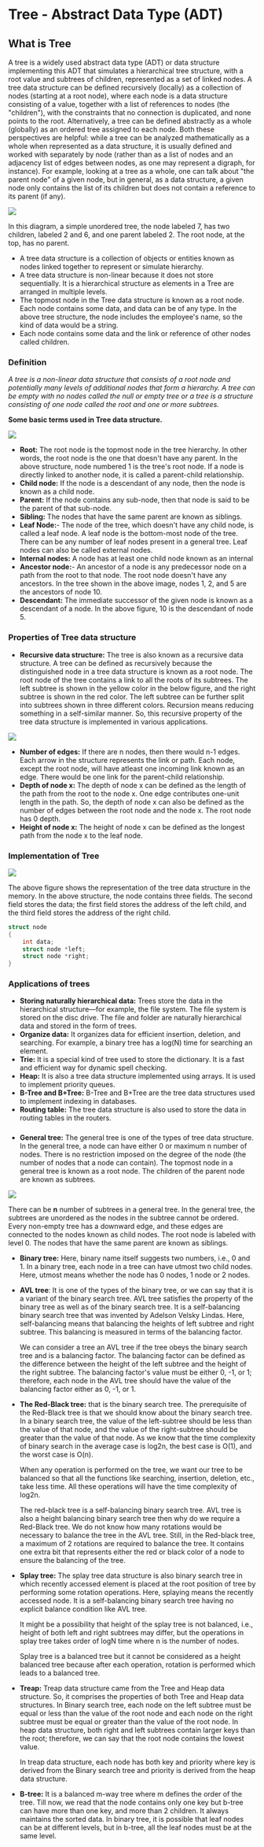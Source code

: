 # Tree - Abstract Data Type (ADT)
## What is Tree 
A tree is a widely used abstract data type (ADT) or data structure implementing this ADT that simulates a hierarchical tree structure, with a root value and subtrees of children, represented as a set of linked nodes. A tree data structure can be defined recursively (locally) as a collection of nodes (starting at a root node), where each node is a data structure consisting of a value, together with a list of references to nodes (the "children"), with the constraints that no connection is duplicated, and none points to the root. Alternatively, a tree can be defined abstractly as a whole (globally) as an ordered tree assigned to each node. Both these perspectives are helpful: while a tree can be analyzed mathematically as a whole when represented as a data structure, it is usually defined and worked with separately by node (rather than as a list of nodes and an adjacency list of edges between nodes, as one may represent a digraph, for instance). For example, looking at a tree as a whole, one can talk about "the parent node" of a given node, but in general, as a data structure, a given node only contains the list of its children but does not contain a reference to its parent (if any). 

![](https://i.imgur.com/XXctXCz.jpg)


In this diagram, a simple unordered tree, the node labeled 7, has two children, labeled 2 and 6, and one parent labeled 2. The root node, at the top, has no parent.


* A tree data structure is a collection of objects or entities known as nodes linked together to represent or simulate hierarchy.
* A tree data structure is non-linear because it does not store sequentially. It is a hierarchical structure as elements in a Tree are arranged in multiple levels.
* The topmost node in the Tree data structure is known as a root node. Each node contains some data, and data can be of any type. In the above tree structure, the node includes the employee's name, so the kind of data would be a string.
* Each node contains some data and the link or reference of other nodes called children.

### Definition
*A tree is a non-linear data structure that consists of a root node and potentially many levels of additional nodes that form a hierarchy. A tree can be empty with no nodes called the null or empty tree or a tree is a structure consisting of one node called the root and one or more subtrees.*

 
**Some basic terms used in Tree data structure.**

![](https://i.imgur.com/URg8Jzc.png)



* **Root:** The root node is the topmost node in the tree hierarchy. In other words, the root node is the one that doesn't have any parent. In the above structure, node numbered 1 is the tree's root node. If a node is directly linked to another node, it is called a parent-child relationship.
* **Child node:** If the node is a descendant of any node, then the node is known as a child node.
* **Parent:** If the node contains any sub-node, then that node is said to be the parent of that sub-node.
* **Sibling:** The nodes that have the same parent are known as siblings.
* **Leaf Node:**- The node of the tree, which doesn't have any child node, is called a leaf node. A leaf node is the bottom-most node of the tree. There can be any number of leaf nodes present in a general tree. Leaf nodes can also be called external nodes.
* **Internal nodes:** A node has at least one child node known as an internal
* **Ancestor node:**- An ancestor of a node is any predecessor node on a path from the root to that node. The root node doesn't have any ancestors. In the tree shown in the above image, nodes 1, 2, and 5 are the ancestors of node 10.
* **Descendant:** The immediate successor of the given node is known as a descendant of a node. In the above figure, 10 is the descendant of node 5.

### **Properties of Tree data structure**

* **Recursive data structure:** The tree is also known as a recursive data structure. A tree can be defined as recursively because the distinguished node in a tree data structure is known as a root node. The root node of the tree contains a link to all the roots of its subtrees. The left subtree is shown in the yellow color in the below figure, and the right subtree is shown in the red color. The left subtree can be further split into subtrees shown in three different colors. Recursion means reducing something in a self-similar manner. So, this recursive property of the tree data structure is implemented in various applications.

![](https://i.imgur.com/TYF2tWv.png)

* **Number of edges:** If there are n nodes, then there would n-1 edges. Each arrow in the structure represents the link or path. Each node, except the root node, will have atleast one incoming link known as an edge. There would be one link for the parent-child relationship.
* **Depth of node x:** The depth of node x can be defined as the length of the path from the root to the node x. One edge contributes one-unit length in the path. So, the depth of node x can also be defined as the number of edges between the root node and the node x. The root node has 0 depth.
* **Height of node x:** The height of node x can be defined as the longest path from the node x to the leaf node.
 
### Implementation of Tree

![](https://i.imgur.com/gddVg8Q.png)


The above figure shows the representation of the tree data structure in the memory. In the above structure, the node contains three fields. The second field stores the data; the first field stores the address of the left child, and the third field stores the address of the right child.

```c
struct node  
{  
    int data;  
    struct node *left;  
    struct node *right;   
}  
```

### Applications of trees

* **Storing naturally hierarchical data:** Trees store the data in the hierarchical structure—for example, the file system. The file system is stored on the disc drive. The file and folder are naturally hierarchical data and stored in the form of trees.
* **Organize data:** It organizes data for efficient insertion, deletion, and searching. For example, a binary tree has a log(N) time for searching an element.
* **Trie:** It is a special kind of tree used to store the dictionary. It is a fast and efficient way for dynamic spell checking.
* **Heap:** It is also a tree data structure implemented using arrays. It is used to implement priority queues.
* **B-Tree and B+Tree:** B-Tree and B+Tree are the tree data structures used to implement indexing in databases.
* **Routing table:** The tree data structure is also used to store the data in routing tables in the routers.

### 

* **General tree:** The general tree is one of the types of tree data structure. In the general tree, a node can have either 0 or maximum n number of nodes. There is no restriction imposed on the degree of the node (the number of nodes that a node can contain). The topmost node in a general tree is known as a root node. The children of the parent node are known as subtrees.

![](https://i.imgur.com/aYfJS2w.png)

There can be **n** number of subtrees in a general tree. In the general tree, the subtrees are unordered as the nodes in the subtree cannot be ordered. Every non-empty tree has a downward edge, and these edges are connected to the nodes known as child nodes. The root node is labeled with level 0. The nodes that have the same parent are known as siblings.

* **Binary tree:** Here, binary name itself suggests two numbers, i.e., 0 and 1. In a binary tree, each node in a tree can have utmost two child nodes. Here, utmost means whether the node has 0 nodes, 1 node or 2 nodes.

* **AVL tree**: It is one of the types of the binary tree, or we can say that it is a variant of the binary search tree. AVL tree satisfies the property of the binary tree as well as of the binary search tree. It is a self-balancing binary search tree that was invented by Adelson Velsky Lindas. Here, self-balancing means that balancing the heights of left subtree and right subtree. This balancing is measured in terms of the balancing factor. 
    
    We can consider a tree an AVL tree if the tree obeys the binary search tree and is a balancing factor. The balancing factor can be defined as the difference between the height of the left subtree and the height of the right subtree. The balancing factor's value must be either 0, -1, or 1; therefore, each node in the AVL tree should have the value of the balancing factor either as 0, -1, or 1.

* **The Red-Black tree:** that is the binary search tree. The prerequisite of the Red-Black tree is that we should know about the binary search tree. In a binary search tree, the value of the left-subtree should be less than the value of that node, and the value of the right-subtree should be greater than the value of that node. As we know that the time complexity of binary search in the average case is log2n, the best case is O(1), and the worst case is O(n).
    
    When any operation is performed on the tree, we want our tree to be balanced so that all the functions like searching, insertion, deletion, etc., take less time. All these operations will have the time complexity of log2n.
    
    The red-black tree is a self-balancing binary search tree. AVL tree is also a height balancing binary search tree then why do we require a Red-Black tree. We do not know how many rotations would be necessary to balance the tree in the AVL tree. Still, in the Red-black tree, a maximum of 2 rotations are required to balance the tree. It contains one extra bit that represents either the red or black color of a node to ensure the balancing of the tree.
    
* **Splay tree:** The splay tree data structure is also binary search tree in which recently accessed element is placed at the root position of tree by performing some rotation operations. Here, splaying means the recently accessed node. It is a self-balancing binary search tree having no explicit balance condition like AVL tree.

    It might be a possibility that height of the splay tree is not balanced, i.e., height of both left and right subtrees may differ, but the operations in splay tree takes order of logN time where n is the number of nodes.

    Splay tree is a balanced tree but it cannot be considered as a height balanced tree because after each operation, rotation is performed which leads to a balanced tree.
    
* **Treap:** Treap data structure came from the Tree and Heap data structure. So, it comprises the properties of both Tree and Heap data structures. In Binary search tree, each node on the left subtree must be equal or less than the value of the root node and each node on the right subtree must be equal or greater than the value of the root node. In heap data structure, both right and left subtrees contain larger keys than the root; therefore, we can say that the root node contains the lowest value.

    In treap data structure, each node has both key and priority where key is derived from the Binary search tree and priority is derived from the heap data structure.

* **B-tree:** It is a balanced m-way tree where m defines the order of the tree. Till now, we read that the node contains only one key but b-tree can have more than one key, and more than 2 children. It always maintains the sorted data. In binary tree, it is possible that leaf nodes can be at different levels, but in b-tree, all the leaf nodes must be at the same level.
